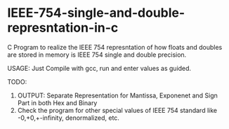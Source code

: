 # IEEE-754-single-and-double-represntation-in-c
C Program to realize the IEEE 754 represntation of how floats and doubles
are stored in memory is IEEE 754 single and double precision.

USAGE:
Just Compile with gcc, run and enter values as guided.

TODO:
1) OUTPUT: Separate Representation for Mantissa, Exponenet and Sign Part in both Hex and Binary
2) Check the program for other special values of IEEE 754 standard like -0,+0,+-infinity, denormalized, etc.
